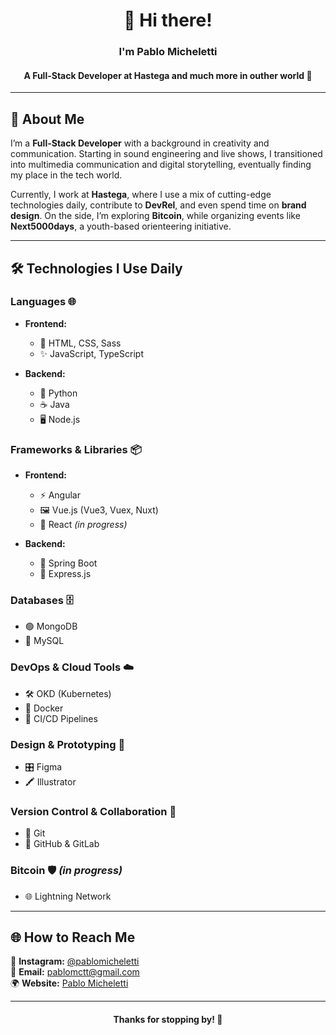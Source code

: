 <h1 align="center">👋 Hi there!</h1>
<h3 align="center">I'm Pablo Micheletti</h3>
<h4 align="center">A Full-Stack Developer at Hastega and much more in outher world 🚀</h4>

---

## 🌟 About Me  

I’m a **Full-Stack Developer** with a background in creativity and communication. Starting in sound engineering and live shows, I transitioned into multimedia communication and digital storytelling, eventually finding my place in the tech world.

Currently, I work at **Hastega**, where I use a mix of cutting-edge technologies daily, contribute to **DevRel**, and even spend time on **brand design**. On the side, I’m exploring **Bitcoin**, while organizing events like **Next5000days**, a youth-based orienteering initiative.  

---
## 🛠 Technologies I Use Daily

### **Languages** 🌐  
- **Frontend:**  
  - 🌟 HTML, CSS, Sass  
  - ✨ JavaScript, TypeScript  

- **Backend:**  
  - 🐍 Python  
  - ☕ Java  
  - 🖥️ Node.js  

### **Frameworks & Libraries** 📦  
- **Frontend:**  
  - ⚡ Angular  
  - 🖼️ Vue.js (Vue3, Vuex, Nuxt)  
  - 🚀 React *(in progress)*  

- **Backend:**  
  - 🌱 Spring Boot  
  - 📡 Express.js  

### **Databases** 🗄️  
- 🟢 MongoDB  
- 🐬 MySQL  

### **DevOps & Cloud Tools** ☁️  
- 🛠️ OKD (Kubernetes)  
- 🐳 Docker  
- 🔄 CI/CD Pipelines  

### **Design & Prototyping** 🎨  
- 🎛️ Figma 
- 🖍️ Illustrator

### **Version Control & Collaboration** 🤝  
- 🧰 Git
- 📂 GitHub & GitLab

### **Bitcoin** 🛡️ *(in progress)*  
- 🌐 Lightning Network

---

## 🌐 How to Reach Me  

📸 **Instagram:** [@pablomicheletti](https://www.instagram.com/pablomicheletti/)  
📧 **Email:** <pablomctt@gmail.com>  
🌍 **Website:** [Pablo Micheletti](http://pablomicheletti.it)  

---

<h4 align="center">Thanks for stopping by! 🚀</h4>
